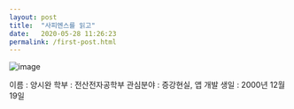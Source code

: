 ```yaml
---
layout: post
title:  "사피엔스를 읽고"
date:   2020-05-28 11:26:23
permalink: /first-post.html
---
```

<span class="image featured">![image](https://user-images.githubusercontent.com/60932227/84105697-0d940280-aa54-11ea-9dc8-1dc80abc1ee3.png)</span>

이름 : 양시완
학부 : 전산전자공학부
관심분야 : 증강현실, 앱 개발
생일 : 2000년 12월 19일

